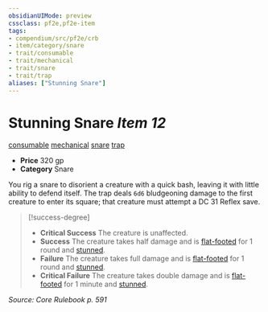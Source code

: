 ```yaml
---
obsidianUIMode: preview
cssclass: pf2e,pf2e-item
tags:
- compendium/src/pf2e/crb
- item/category/snare
- trait/consumable
- trait/mechanical
- trait/snare
- trait/trap
aliases: ["Stunning Snare"]
---
```

# Stunning Snare *Item 12*  
[consumable](/rules/traits/consumable.md)  [mechanical](/rules/traits/mechanical.md)  [snare](/rules/traits/snare.md)  [trap](/rules/traits/trap.md)  

- **Price** 320 gp
- **Category** Snare

You rig a snare to disorient a creature with a quick bash, leaving it with little ability to defend itself. The trap deals `6d6` bludgeoning damage to the first creature to enter its square; that creature must attempt a DC 31 Reflex save.

> [!success-degree] 
> - **Critical Success** The creature is unaffected.
> - **Success** The creature takes half damage and is [flat-footed](/rules/conditions.md#Flat-footed) for 1 round and [stunned](/rules/conditions.md#Stunned).
> - **Failure** The creature takes full damage and is [flat-footed](/rules/conditions.md#Flat-footed) for 1 round and [stunned](/rules/conditions.md#Stunned).
> - **Critical Failure** The creature takes double damage and is [flat-footed](/rules/conditions.md#Flat-footed) for 1 minute and [stunned](/rules/conditions.md#Stunned).

*Source: Core Rulebook p. 591*